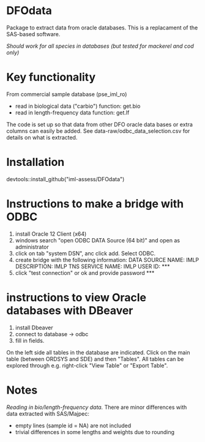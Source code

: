 # DFOdata

Package to extract data from oracle databases. This is a replacament of the SAS-based software.

*Should work for all species in databases (but tested for mackerel and cod only)*

# Key functionality

From commercial sample database (pse_iml_ro)
- read in biological data ("carbio")
	function: get.bio
- read in length-frequency data 
	function: get.lf

The code is set up so that data from other DFO oracle data bases or extra columns can easily be added. See data-raw/odbc_data_selection.csv for details on what is extracted.

# Installation

devtools::install_github("iml-assess/DFOdata")

# Instructions to make a bridge with ODBC

1. install Oracle 12 Client (x64)
2. windows search "open ODBC DATA Source (64 bit)" and open as administrator
3. click on tab "system DSN", anc click add. Select ODBC.
4. create bridge with the following information:
	DATA SOURCE NAME: IMLP
	DESCRIPTION: IMLP
	TNS SERVICE NAME: IMLP
	USER ID: *** 
5. click "test connection" or ok and provide password ***

# instructions to view Oracle databases with DBeaver

1. install Dbeaver
2. connect to database -> odbc
3. fill in fields.

On the left side all tables in the database are indicated. Click on the main table (between ORDSYS and SDE) and then "Tables". All tables can be explored through e.g. right-click "View Table" or "Export Table".

# Notes

*Reading in bio/length-frequency data.*
There are minor differences with data extracted with SAS/Majpec:
- empty lines (sample id = NA) are not included
- trivial differences in some lengths and weights due to rounding



